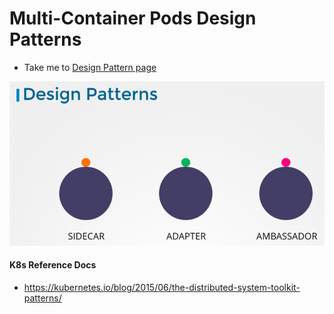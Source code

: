 # Multi-Container Pods Design Patterns
  - Take me to [Design Pattern page](https://kodekloud.com/topic/multi-container-pods-design-patterns/)
  
  ![dp](../../images/dp.PNG)
  
#### K8s Reference Docs
- https://kubernetes.io/blog/2015/06/the-distributed-system-toolkit-patterns/
